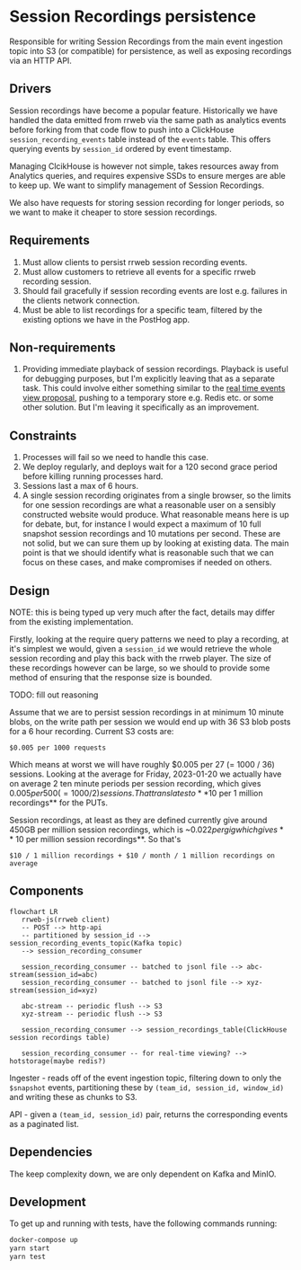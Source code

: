 # Session Recordings persistence

Responsible for writing Session Recordings from the main event ingestion topic
into S3 (or compatible) for persistence, as well as exposing recordings via an
HTTP API.

## Drivers

Session recordings have become a popular feature. Historically we have handled
the data emitted from rrweb via the same path as analytics events before forking
from that code flow to push into a ClickHouse `session_recording_events` table
instead of the `events` table. This offers querying events by `session_id`
ordered by event timestamp.

Managing ClcikHouse is however not simple, takes resources away from Analytics
queries, and requires expensive SSDs to ensure merges are able to keep up. We
want to simplify management of Session Recordings.

We also have requests for storing session recording for longer periods, so we
want to make it cheaper to store session recordings.

## Requirements

1. Must allow clients to persist rrweb session recording events.
1. Must allow customers to retrieve all events for a specific rrweb recording
   session.
1. Should fail gracefully if session recording events are lost e.g. failures in
   the clients network connection.
1. Must be able to list recordings for a specific team, filtered by the existing
   options we have in the PostHog app.

## Non-requirements

1. Providing immediate playback of session recordings. Playback is useful for
   debugging purposes, but I'm explicitly leaving that as a separate task. This
   could involve either something similar to the [real time events view
   proposal](https://github.com/PostHog/product-internal/pull/407), pushing to a
   temporary store e.g. Redis etc. or some other solution. But I'm leaving it
   specifically as an improvement.

## Constraints

1. Processes will fail so we need to handle this case.
1. We deploy regularly, and deploys wait for a 120 second grace period before
   killing running processes hard.
1. Sessions last a max of 6 hours.
1. A single session recording originates from a single browser, so the limits
   for one session recordings are what a reasonable user on a sensibly
   constructed website would produce. What reasonable means here is up for
   debate, but, for instance I would expect a maximum of 10 full snapshot
   session recordings and 10 mutations per second. These are not solid, but we
   can sure them up by looking at existing data. The main point is that we
   should identify what is reasonable such that we can focus on these cases, and
   make compromises if needed on others.

## Design

NOTE: this is being typed up very much after the fact, details may differ from
the existing implementation.

Firstly, looking at the require query patterns we need to play a recording, at
it's simplest we would, given a `session_id` we would retrieve the whole session
recording and play this back with the rrweb player. The size of these recordings
however can be large, so we should to provide some method of ensuring that the
response size is bounded.

TODO: fill out reasoning

Assume that we are to persist session recordings in at minimum 10 minute blobs,
on the write path per session we would end up with 36 S3 blob posts for a 6 hour
recording. Current S3 costs are:

    $0.005 per 1000 requests

Which means at worst we will have roughly $0.005 per 27 (= 1000 / 36) sessions.
Looking at the average for Friday, 2023-01-20 we actually have on average 2 ten
minute periods per session recording, which gives $0.005 per 500 (=1000 / 2)
sessions. That translates to **$10 per 1 million recordings** for the PUTs.

Session recordings, at least as they are defined currently give around 450GB per
million session recordings, which is ~$0.022 per gig which gives **~$10 per
million session recordings**. So that's

    $10 / 1 million recordings + $10 / month / 1 million recordings on average

## Components

```mermaid
flowchart LR
   rrweb-js(rrweb client)
   -- POST --> http-api
   -- partitioned by session_id --> session_recording_events_topic(Kafka topic)
   --> session_recording_consumer

   session_recording_consumer -- batched to jsonl file --> abc-stream(session_id=abc)
   session_recording_consumer -- batched to jsonl file --> xyz-stream(session_id=xyz)

   abc-stream -- periodic flush --> S3
   xyz-stream -- periodic flush --> S3

   session_recording_consumer --> session_recordings_table(ClickHouse session recordings table)

   session_recording_consumer -- for real-time viewing? --> hotstorage(maybe redis?)
```

Ingester - reads off of the event ingestion topic, filtering down to only the
`$snapshot` events, partitioning these by `(team_id, session_id, window_id)` and
writing these as chunks to S3.

API - given a `(team_id, session_id)` pair, returns the corresponding events as
a paginated list.

## Dependencies

The keep complexity down, we are only dependent on Kafka and MinIO.

## Development

To get up and running with tests, have the following commands running:

```bash
docker-compose up
yarn start
yarn test
```
